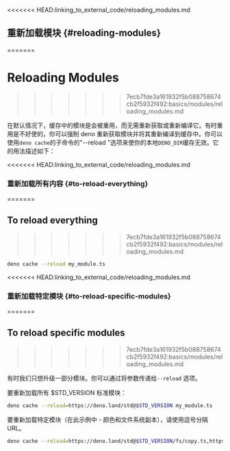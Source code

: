 <<<<<<< HEAD:linking_to_external_code/reloading_modules.md
## 重新加载模块 {#reloading-modules}
=======
# Reloading Modules
>>>>>>> 7ecb7fde3a161932f5b088758674cb2f5932f492:basics/modules/reloading_modules.md

在默认情况下，缓存中的模块是会被重用，而无需重新获取或重新编译它。有时重用是不好使的，你可以强制 deno
重新获取模块并将其重新编译到缓存中。你可以使用`deno cache`的子命令的"--reload
"选项来使你的本地`DENO_DIR`缓存无效。它的用法描述如下：

<<<<<<< HEAD:linking_to_external_code/reloading_modules.md
### 重新加载所有内容 {#to-reload-everything}
=======
## To reload everything
>>>>>>> 7ecb7fde3a161932f5b088758674cb2f5932f492:basics/modules/reloading_modules.md

```bash
deno cache --reload my_module.ts
```

<<<<<<< HEAD:linking_to_external_code/reloading_modules.md
### 重新加载特定模块 {#to-reload-specific-modules}
=======
## To reload specific modules
>>>>>>> 7ecb7fde3a161932f5b088758674cb2f5932f492:basics/modules/reloading_modules.md

有时我们只想升级一部分模块。你可以通过将参数传递给`--reload` 选项。

要重新加载所有 \$STD_VERSION 标准模块：

```bash
deno cache --reload=https://deno.land/std@$STD_VERSION my_module.ts
```

要重新加载特定模块（在此示例中 - 颜色和文件系统副本），请使用逗号分隔 URL。

```bash
deno cache --reload=https://deno.land/std@$STD_VERSION/fs/copy.ts,https://deno.land/std@$STD_VERSION/fmt/colors.ts my_module.ts
```

<!-- Should this be part of examples? -->

